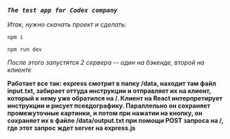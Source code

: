 ### *`The test app for Codex company`*

*Итак, нужно скачать проект и сделать:*

`npm i`

`npm run dev`

*После этого запустятся 2 сервера -- один на бэкенде, второй на клиенте*

**Работает все так: express смотрит в папку /data, находит там файл input.txt, забирает оттуда инструкции и отправляет их на клиент, который к нему уже обратился на /. Клиент на React интерпретирует инструкции и рисует псевдографику. Параллельно он сохраняет промежуточные картинки, и потом при нажатии на кнопку, он сохраняет их в файле /data/output.txt при помощи POST запроса на /, где этот запрос ждет server на express.js**
